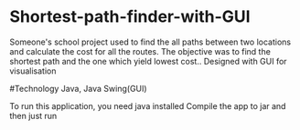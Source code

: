 # Shortest-path-finder-with-GUI

Someone's school project used to find the all paths between two locations and calculate the cost for all the routes.
The objective was to find the shortest path and the one which yield lowest cost.. Designed with GUI for visualisation

#Technology
Java, Java Swing(GUI)

To run this application, you need java installed
Compile the app to jar
and then just run
